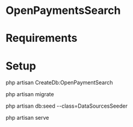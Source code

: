 # OpenPaymentsSearch

# Requirements


# Setup
php artisan CreateDb:OpenPaymentSearch

php artisan migrate

php artisan db:seed --class=DataSourcesSeeder

php artisan serve


